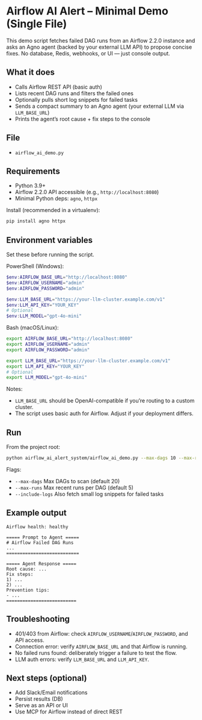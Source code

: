 # Airflow AI Alert – Minimal Demo (Single File)

This demo script fetches failed DAG runs from an Airflow 2.2.0 instance and asks an Agno agent (backed by your external LLM API) to propose concise fixes. No database, Redis, webhooks, or UI — just console output.

## What it does
- Calls Airflow REST API (basic auth)
- Lists recent DAG runs and filters the failed ones
- Optionally pulls short log snippets for failed tasks
- Sends a compact summary to an Agno agent (your external LLM via `LLM_BASE_URL`)
- Prints the agent’s root cause + fix steps to the console

## File
- `airflow_ai_demo.py`

## Requirements
- Python 3.9+
- Airflow 2.2.0 API accessible (e.g., `http://localhost:8080`)
- Minimal Python deps: `agno`, `httpx`

Install (recommended in a virtualenv):
```bash
pip install agno httpx
```

## Environment variables
Set these before running the script.

PowerShell (Windows):
```powershell
$env:AIRFLOW_BASE_URL="http://localhost:8080"
$env:AIRFLOW_USERNAME="admin"
$env:AIRFLOW_PASSWORD="admin"

$env:LLM_BASE_URL="https://your-llm-cluster.example.com/v1"
$env:LLM_API_KEY="YOUR_KEY"
# Optional
$env:LLM_MODEL="gpt-4o-mini"
```

Bash (macOS/Linux):
```bash
export AIRFLOW_BASE_URL="http://localhost:8080"
export AIRFLOW_USERNAME="admin"
export AIRFLOW_PASSWORD="admin"

export LLM_BASE_URL="https://your-llm-cluster.example.com/v1"
export LLM_API_KEY="YOUR_KEY"
# Optional
export LLM_MODEL="gpt-4o-mini"
```

Notes:
- `LLM_BASE_URL` should be OpenAI-compatible if you’re routing to a custom cluster.
- The script uses basic auth for Airflow. Adjust if your deployment differs.

## Run
From the project root:
```bash
python airflow_ai_alert_system/airflow_ai_demo.py --max-dags 10 --max-runs 5 --include-logs
```
Flags:
- `--max-dags`   Max DAGs to scan (default 20)
- `--max-runs`   Max recent runs per DAG (default 5)
- `--include-logs`  Also fetch small log snippets for failed tasks

## Example output
```
Airflow health: healthy

===== Prompt to Agent =====
# Airflow Failed DAG Runs
...
===========================

===== Agent Response =====
Root cause: ...
Fix steps:
1) ...
2) ...
Prevention tips:
- ...
==========================
```

## Troubleshooting
- 401/403 from Airflow: check `AIRFLOW_USERNAME`/`AIRFLOW_PASSWORD`, and API access.
- Connection error: verify `AIRFLOW_BASE_URL` and that Airflow is running.
- No failed runs found: deliberately trigger a failure to test the flow.
- LLM auth errors: verify `LLM_BASE_URL` and `LLM_API_KEY`.

## Next steps (optional)
- Add Slack/Email notifications
- Persist results (DB)
- Serve as an API or UI
- Use MCP for Airflow instead of direct REST

